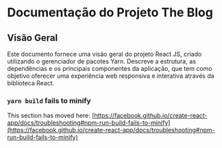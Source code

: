 # Documentação do Projeto The Blog


## Visão Geral

Este documento fornece uma visão geral do projeto React JS, criado utilizando o gerenciador de pacotes Yarn. Descreve a estrutura, as dependências e os principais componentes da aplicação, que tem como objetivo oferecer uma experiência web responsiva e interativa através da biblioteca React.

### `yarn build` fails to minify

This section has moved here: [https://facebook.github.io/create-react-app/docs/troubleshooting#npm-run-build-fails-to-minify](https://facebook.github.io/create-react-app/docs/troubleshooting#npm-run-build-fails-to-minify)

